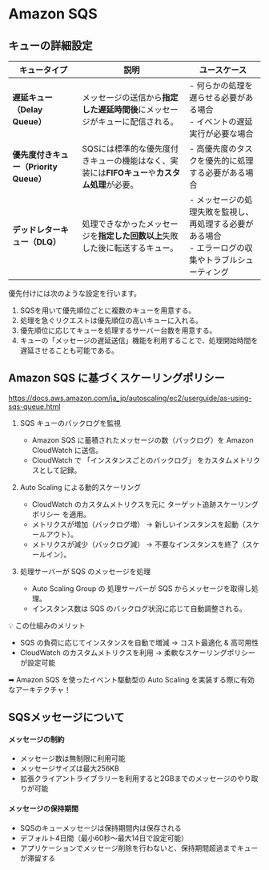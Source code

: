 # Amazon SQS

## キューの詳細設定

| キュータイプ           | 説明                                                    | ユースケース                                             |
|-------------------|-------------------------------------------------------|-------------------------------------------------------|
| **遅延キュー（Delay Queue）**  | メッセージの送信から**指定した遅延時間後**にメッセージがキューに配信される。 | - 何らかの処理を遅らせる必要がある場合<br>- イベントの遅延実行が必要な場合 |
| **優先度付きキュー（Priority Queue）** | SQSには標準的な優先度付きキューの機能はなく、実装には**FIFOキュー**や**カスタム処理**が必要。 | - 高優先度のタスクを優先的に処理する必要がある場合 |
| **デッドレターキュー（DLQ）** | 処理できなかったメッセージを**指定した回数以上**失敗した後に転送するキュー。 | - メッセージの処理失敗を監視し、再処理する必要がある場合<br>- エラーログの収集やトラブルシューティング |

優先付けには次のような設定を行います。

1. SQSを用いて優先順位ごとに複数のキューを用意する。
2. 処理を急ぐリクエストは優先順位の高いキューに入れる。
3. 優先順位に応じてキューを処理するサーバー台数を用意する。
4. キューの「メッセージの遅延送信」機能を利用することで、処理開始時間を遅延させることも可能である。

## Amazon SQS に基づくスケーリングポリシー

https://docs.aws.amazon.com/ja_jp/autoscaling/ec2/userguide/as-using-sqs-queue.html

1. SQS キューのバックログを監視
    - Amazon SQS に蓄積されたメッセージの数（バックログ）を Amazon CloudWatch に送信。
    - CloudWatch で 「インスタンスごとのバックログ」 をカスタムメトリクスとして記録。

2. Auto Scaling による動的スケーリング
    - CloudWatch のカスタムメトリクスを元に ターゲット追跡スケーリングポリシー を適用。
    - メトリクスが増加（バックログ増） → 新しいインスタンスを起動（スケールアウト）。
    - メトリクスが減少（バックログ減） → 不要なインスタンスを終了（スケールイン）。
    
3. 処理サーバーが SQS のメッセージを処理
    - Auto Scaling Group の 処理サーバーが SQS からメッセージを取得し処理。
    - インスタンス数は SQS のバックログ状況に応じて自動調整される。

💡 この仕組みのメリット
- SQS の負荷に応じてインスタンスを自動で増減 → コスト最適化 & 高可用性
- CloudWatch のカスタムメトリクスを利用 → 柔軟なスケーリングポリシーが設定可能

➡ Amazon SQS を使ったイベント駆動型の Auto Scaling を実装する際に有効なアーキテクチャ！ 

## SQSメッセージについて

#### メッセージの制約
- メッセージ数は無制限に利用可能
- メッセージサイズは最大256KB
- 拡張クライアントライブラリーを利用すると2GBまでのメッセージのやり取りが可能

#### メッセージの保持期間
- SQSのキューメッセージは保持期間内は保存される
- デフォルト4日間（最小60秒～最大14日で設定可能）
- アプリケーションでメッセージ削除を行わないと、保持期間超過までキューが滞留する

